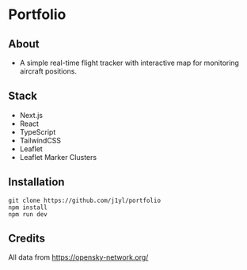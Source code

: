 # Portfolio

## About

- A simple real-time flight tracker with interactive map for monitoring aircraft positions.

## Stack

- Next.js
- React
- TypeScript
- TailwindCSS
- Leaflet
- Leaflet Marker Clusters

## Installation

```
git clone https://github.com/j1yl/portfolio
npm install
npm run dev
```

## Credits

All data from https://opensky-network.org/
